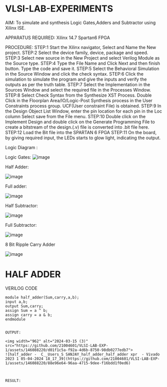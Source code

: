 # VLSI-LAB-EXPERIMENTS
AIM: To simulate and synthesis Logic Gates,Adders and Subtractor using Xilinx ISE.

APPARATUS REQUIRED: Xilinx 14.7 Spartan6 FPGA

PROCEDURE: STEP:1 Start the Xilinx navigator, Select and Name the New project. STEP:2 Select the device family, device, package and speed. STEP:3 Select new source in the New Project and select Verilog Module as the Source type. STEP:4 Type the File Name and Click Next and then finish button. Type the code and save it. STEP:5 Select the Behavioral Simulation in the Source Window and click the check syntax. STEP:6 Click the simulation to simulate the program and give the inputs and verify the outputs as per the truth table. STEP:7 Select the Implementation in the Sources Window and select the required file in the Processes Window. STEP:8 Select Check Syntax from the Synthesize XST Process. Double Click in the Floorplan Area/IO/Logic-Post Synthesis process in the User Constraints process group. UCF(User constraint File) is obtained. STEP:9 In the Design Object List Window, enter the pin location for each pin in the Loc column Select save from the File menu. STEP:10 Double click on the Implement Design and double click on the Generate Programming File to create a bitstream of the design.(.v) file is converted into .bit file here. STEP:12 Load the Bit file into the SPARTAN 6 FPGA STEP:11 On the board, by giving required input, the LEDs starts to glow light, indicating the output.

Logic Diagram :

Logic Gates:
![image](https://github.com/navaneethans/VLSI-LAB-EXPERIMENTS/assets/6987778/ee17970c-3ac9-4603-881b-88e2825f41a4)


Half Adder:

![image](https://github.com/navaneethans/VLSI-LAB-EXPERIMENTS/assets/6987778/0e1ecb96-0c25-4556-832b-aeeedfdfe7b9)


Full adder:

![image](https://github.com/navaneethans/VLSI-LAB-EXPERIMENTS/assets/6987778/9bb3964c-438f-469d-a3de-c1cca6f323fb)


Half Subtractor:

![image](https://github.com/navaneethans/VLSI-LAB-EXPERIMENTS/assets/6987778/731470b7-eb4e-49f8-8bb7-2994052a7184)



Full Subtractor:

![image](https://github.com/navaneethans/VLSI-LAB-EXPERIMENTS/assets/6987778/d66f874b-c1f2-44b3-a035-7149b56430c1)



8 Bit Ripple Carry Adder

![image](https://github.com/navaneethans/VLSI-LAB-EXPERIMENTS/assets/6987778/7385a408-40a5-4203-8050-b72818622d79)


# HALF ADDER
VERILOG CODE
~~~
module half_adder(Sum,carry,a,b);
input a,b;
output Sum,carry;
assign Sum = a ^ b;
assign carry = a & b;
endmodule


OUTPUT:

<img width="962" alt="2024-03-15 (3)" src="https://github.com/21004601/VLSI-LAB-EXP-1/assets/146088220/d01f1c5a-f92a-4d6b-8750-98db0277edb7">
![half_adder -  C__Users_S SANJAY_half_adder_half_adder xpr  - Vivado 2023 1 05-04-2024 18_17_39](https://github.com/21004601/VLSI-LAB-EXP-1/assets/146088220/88e96e64-96aa-4715-9dee-f16bdd1f0ed6)



RESULT:

